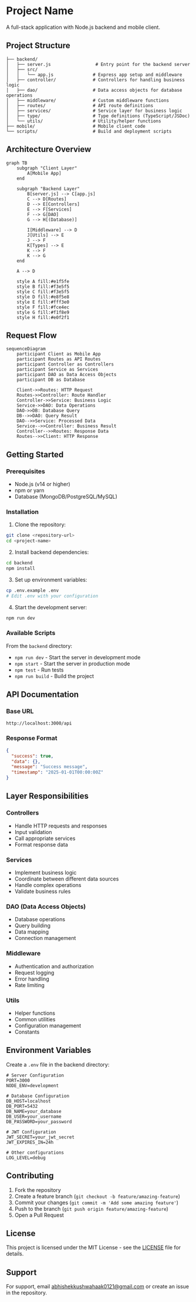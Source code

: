 # Project Name

A full-stack application with Node.js backend and mobile client.

## Project Structure

```
├── backend/
│   ├── server.js                 # Entry point for the backend server
│   ├── src/
│   │   └── app.js               # Express app setup and middleware
│   ├── controller/              # Controllers for handling business logic
│   ├── dao/                     # Data access objects for database operations
│   ├── middleware/              # Custom middleware functions
│   ├── routes/                  # API route definitions
│   ├── services/                # Service layer for business logic
│   ├── type/                    # Type definitions (TypeScript/JSDoc)
│   └── utils/                   # Utility/helper functions
├── mobile/                      # Mobile client code
└── scripts/                     # Build and deployment scripts
```

## Architecture Overview

```mermaid
graph TB
    subgraph "Client Layer"
        A[Mobile App]
    end
    
    subgraph "Backend Layer"
        B[server.js] --> C[app.js]
        C --> D[Routes]
        D --> E[Controllers]
        E --> F[Services]
        F --> G[DAO]
        G --> H[(Database)]
        
        I[Middleware] --> D
        J[Utils] --> E
        J --> F
        K[Types] --> E
        K --> F
        K --> G
    end
    
    A --> D
    
    style A fill:#e1f5fe
    style B fill:#f3e5f5
    style C fill:#f3e5f5
    style D fill:#e8f5e8
    style E fill:#fff3e0
    style F fill:#fce4ec
    style G fill:#f1f8e9
    style H fill:#e0f2f1
```

## Request Flow

```mermaid
sequenceDiagram
    participant Client as Mobile App
    participant Routes as API Routes
    participant Controller as Controllers
    participant Service as Services
    participant DAO as Data Access Objects
    participant DB as Database
    
    Client->>Routes: HTTP Request
    Routes->>Controller: Route Handler
    Controller->>Service: Business Logic
    Service->>DAO: Data Operations
    DAO->>DB: Database Query
    DB-->>DAO: Query Result
    DAO-->>Service: Processed Data
    Service-->>Controller: Business Result
    Controller-->>Routes: Response Data
    Routes-->>Client: HTTP Response
```

## Getting Started

### Prerequisites

- Node.js (v14 or higher)
- npm or yarn
- Database (MongoDB/PostgreSQL/MySQL)

### Installation

1. Clone the repository:
```bash
git clone <repository-url>
cd <project-name>
```

2. Install backend dependencies:
```bash
cd backend
npm install
```

3. Set up environment variables:
```bash
cp .env.example .env
# Edit .env with your configuration
```

4. Start the development server:
```bash
npm run dev
```

### Available Scripts

From the `backend` directory:

- `npm run dev` - Start the server in development mode
- `npm start` - Start the server in production mode
- `npm test` - Run tests
- `npm run build` - Build the project

## API Documentation

### Base URL
```
http://localhost:3000/api
```

### Response Format
```json
{
  "success": true,
  "data": {},
  "message": "Success message",
  "timestamp": "2025-01-01T00:00:00Z"
}
```

## Layer Responsibilities

### Controllers
- Handle HTTP requests and responses
- Input validation
- Call appropriate services
- Format response data

### Services
- Implement business logic
- Coordinate between different data sources
- Handle complex operations
- Validate business rules

### DAO (Data Access Objects)
- Database operations
- Query building
- Data mapping
- Connection management

### Middleware
- Authentication and authorization
- Request logging
- Error handling
- Rate limiting

### Utils
- Helper functions
- Common utilities
- Configuration management
- Constants

## Environment Variables

Create a `.env` file in the backend directory:

```env
# Server Configuration
PORT=3000
NODE_ENV=development

# Database Configuration
DB_HOST=localhost
DB_PORT=5432
DB_NAME=your_database
DB_USER=your_username
DB_PASSWORD=your_password

# JWT Configuration
JWT_SECRET=your_jwt_secret
JWT_EXPIRES_IN=24h

# Other configurations
LOG_LEVEL=debug
```

## Contributing

1. Fork the repository
2. Create a feature branch (`git checkout -b feature/amazing-feature`)
3. Commit your changes (`git commit -m 'Add some amazing feature'`)
4. Push to the branch (`git push origin feature/amazing-feature`)
5. Open a Pull Request

## License

This project is licensed under the MIT License - see the [LICENSE](LICENSE) file for details.

## Support

For support, email abhishekkushwahaak0121@gmail.com or create an issue in the repository.